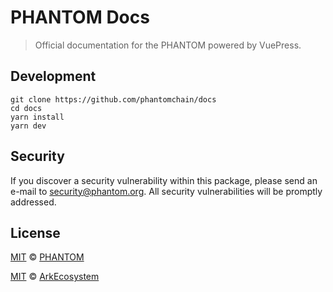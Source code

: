 # PHANTOM Docs

> Official documentation for the PHANTOM powered by VuePress.

## Development

```
git clone https://github.com/phantomchain/docs
cd docs
yarn install
yarn dev
```

## Security

If you discover a security vulnerability within this package, please send an e-mail to <security@phantom.org>. All security vulnerabilities will be promptly addressed.

## License

[MIT](LICENSE) © [PHANTOM](https://phantom.org)

[MIT](LICENSE) © [ArkEcosystem](https://ark.io)
